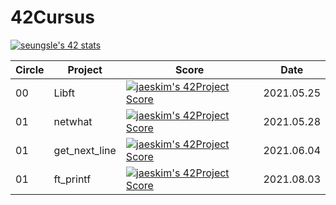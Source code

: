 # 42Cursus

[![seungsle's 42 stats](https://badge42.herokuapp.com/api/stats/seungsle?privacyEmail=true)](https://github.com/aLVINlEE9/42Cursus.git)

|Circle|Project|Score|Date|
|----|----|----|----|
|00|Libft|[![jaeskim's 42Project Score](https://badge42.herokuapp.com/api/project/seungsle/Libft)](https://github.com/aLVINlEE9/42Cursus_00_Libft.git)|2021.05.25
|01|netwhat|[![jaeskim's 42Project Score](https://badge42.herokuapp.com/api/project/seungsle/netwhat)](https://github.com/aLVINlEE9/42Cursus_01_netwhat.git)|2021.05.28
|01|get_next_line|[![jaeskim's 42Project Score](https://badge42.herokuapp.com/api/project/seungsle/get_next_line)](https://github.com/aLVINlEE9/42Cursus_01_get_next_line.git)|2021.06.04
|01|ft_printf|[![jaeskim's 42Project Score](https://badge42.herokuapp.com/api/project/seungsle/ft_printf)](https://github.com/aLVINlEE9/42-Cursus/tree/master/ft_printf)|2021.08.03
